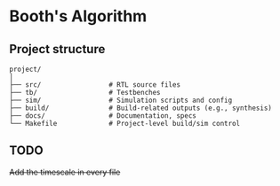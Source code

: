 # Booth's Algorithm



## Project structure

```
project/
│
├── src/                 # RTL source files
├── tb/                  # Testbenches
├── sim/                 # Simulation scripts and config
├── build/               # Build-related outputs (e.g., synthesis)
├── docs/                # Documentation, specs
└── Makefile             # Project-level build/sim control
```


## TODO

~~Add the timescale in every file~~
